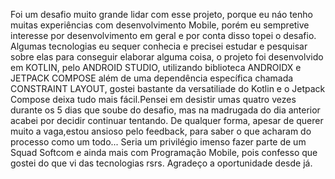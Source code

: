 Foi um desafio muito grande lidar com esse projeto, porque eu náo tenho muitas experiências com desenvolvimento Mobile, porém eu sempretive interesse por desenvolvimento em geral e por conta disso topei o desafio. Algumas tecnologias eu sequer conhecia e precisei
estudar e pesquisar sobre elas para conseguir elaborar alguma coisa, o projeto foi desenvolvido em KOTLIN, pelo ANDROID STUDIO, utilizando biblioteca ANDROIDX e JETPACK COMPOSE além de uma dependência específica chamada CONSTRAINT LAYOUT,
gostei bastante da versatiliade do Kotlin e o Jetpack Compose deixa tudo mais fácil.Pensei em desistir umas quatro vezes durante os 5 dias que soube do desafio, mas na madrugada do dia anterior acabei por decidir continuar tentando. 
De qualquer forma, apesar de querer muito a vaga,estou ansioso pelo feedback, para saber o que acharam do processo como um todo... Seria um privilégio imenso fazer parte de um Squad Softcom e ainda mais com Programação Mobile,
 pois confesso que gostei do que vi das tecnologias rsrs. Agradeço a oportunidade desde já.
